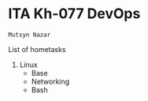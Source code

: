 # ITA Kh-077 DevOps
`Mutsyn Nazar`

List of hometasks

1. Linux
   - Base
   - Networking
   - Bash
